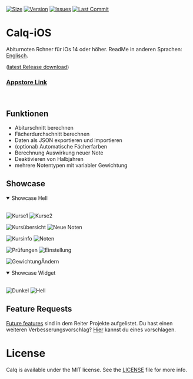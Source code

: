 [![Size](https://img.shields.io/github/repo-size/AKORA-Studios/Calq?color=428FE3&label=SIZE&style=for-the-badge)](https://apps.apple.com/tt/app/calq-abiturnoten/id1605925893?uo=2)
[![Version](https://img.shields.io/github/v/release/AKORA-Studios/Calq?color=428FE3&label=Version&style=for-the-badge)](https://apps.apple.com/tt/app/calq-abiturnoten/id1605925893?uo=2)
[![Issues](https://img.shields.io/github/issues/AKORA-Studios/Calq?color=428FE3&label=Issues&style=for-the-badge)](https://apps.apple.com/tt/app/calq-abiturnoten/id1605925893?uo=2)
[![Last Commit](https://img.shields.io/github/last-commit/AKORA-Studios/Calq/master?color=428FE3&label=lastcommit&style=for-the-badge)](https://apps.apple.com/tt/app/calq-abiturnoten/id1605925893?uo=2)

# Calq-iOS

Abiturnoten Rchner für iOs 14 oder höher.
ReadMe in anderen Sprachen: [Englisch](https://github.com/AKORA-Studios/Calq/blob/master/README.en.md).

([latest Release download](https://github.com/AKORA-Studios/Calq/releases/))

### [Appstore Link](https://apps.apple.com/tt/app/calq-abiturnoten/id1605925893?uo=2)

<br>

## Funktionen

- Abiturschnitt berechnen
- Fächerdurchschnitt berechnen
- Daten als JSON exportieren und importieren
- (optional) Automatische Fächerfarben
- Berechnung Auswirkung neuer Note
- Deaktivieren von Halbjahren
- mehrere Notentypen mit variabler Gewichtung

## Showcase

<details open>
<summary>Showcase Hell</summary>
<br>
  
![Kurse1](https://media.discordapp.net/attachments/867129329363976212/1075423171869675631/Simulator_Screen_Shot_iPhone_14_Pro_2023_02_15_at_06_10_04.png?width=309&height=669)
![Kurse2](https://media.discordapp.net/attachments/867129329363976212/1075432909852381234/Simulator_Screen_Shot_iPhone_14_Pro_2023_02_15_at_06_13_22.png?width=309&height=669)

![Kursübersicht](https://media.discordapp.net/attachments/867129329363976212/1075423170997260389/Simulator_Screen_Shot_iPhone_14_Pro_2023_02_15_at_06_12_50.png?width=309&height=669)
![Neue Noten](https://media.discordapp.net/attachments/867129329363976212/1075432909491679253/simulator_screenshot_36F6B44E-54EE-4902-952A-C98A936B511F.png?width=309&height=669)

![Kursinfo](https://media.discordapp.net/attachments/867129329363976212/1075423172775645244/Simulator_Screen_Shot_iPhone_14_Pro_2023_02_15_at_06_11_11.png?width=309&height=669)
![Noten](https://media.discordapp.net/attachments/867129329363976212/1075423173002149948/Simulator_Screen_Shot_iPhone_14_Pro_2023_02_15_at_06_11_17.png?width=309&height=669)

![Prüfungen](https://media.discordapp.net/attachments/867129329363976212/1078048575604396092/Simulator_Screen_Shot_-_iPhone_14_-_2023-02-22_at_21.19.21.png?width=309&height=670)
![Einstellung](https://media.discordapp.net/attachments/867129329363976212/1075423173220245554/Simulator_Screen_Shot_iPhone_14_Pro_2023_02_15_at_06_11_22.png?width=309&height=669)

![GewichtungÄndern](https://media.discordapp.net/attachments/867129329363976212/1110268846188806204/Simulator_Screenshot_-_iPhone_14_-_2023-05-22_at_20.10.43.png?width=310&height=670)

</details>

<details open>
<summary>Showcase Widget</summary>
<br>
  
![Dunkel](https://media.discordapp.net/attachments/867129329363976212/961320549760499802/unknown.png?width=309&height=670)
![Hell](https://media.discordapp.net/attachments/867129329363976212/961320571247927306/unknown.png?width=309&height=670)
</details
<br>

## Feature Requests

[Future features](https://github.com/AKORA-Studios/Calq/projects2) sind in dem Reiter Projekte aufgelistet. Du hast einen weiteren Verbesserungsvorschlag? [Hier](https://github.com/AKORA-Studios/Calq/issues) kannst du eines vorschlagen.

# License

Calq is available under the MIT license. See the [LICENSE](https://github.com/AKORA-Studios/Calq-iOS/blob/main/LICENSE) file for more info.
